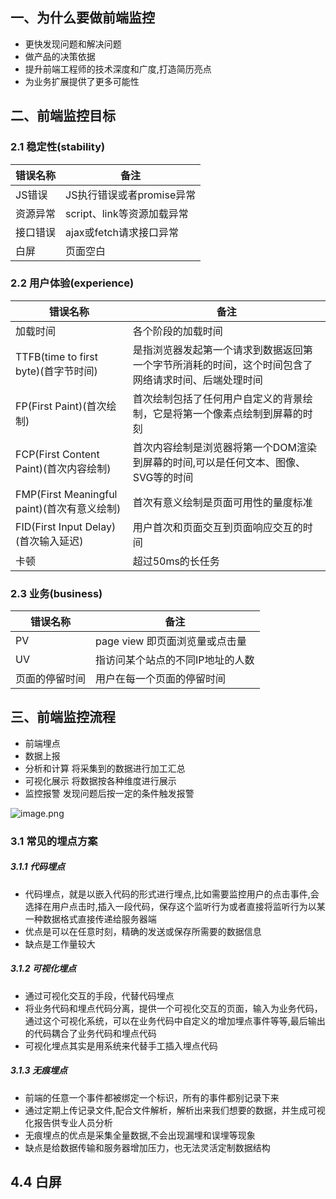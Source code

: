 ## 一、为什么要做前端监控

-   更快发现问题和解决问题
-   做产品的决策依据
-   提升前端工程师的技术深度和广度,打造简历亮点
-   为业务扩展提供了更多可能性

## 二、前端监控目标


### 2.1 稳定性(stability)

| 错误名称 | 备注                 |
| ---- | ------------------ |
| JS错误 | JS执行错误或者promise异常  |
| 资源异常 | script、link等资源加载异常 |
| 接口错误 | ajax或fetch请求接口异常   |
| 白屏   | 页面空白               |

### 2.2 用户体验(experience)

| 错误名称                                 | 备注                                                |
| ------------------------------------ | ------------------------------------------------- |
| 加载时间                                 | 各个阶段的加载时间                                         |
| TTFB(time to first byte)(首字节时间)      | 是指浏览器发起第一个请求到数据返回第一个字节所消耗的时间，这个时间包含了网络请求时间、后端处理时间 |
| FP(First Paint)(首次绘制)                | 首次绘制包括了任何用户自定义的背景绘制，它是将第一个像素点绘制到屏幕的时刻             |
| FCP(First Content Paint)(首次内容绘制)     | 首次内容绘制是浏览器将第一个DOM渲染到屏幕的时间,可以是任何文本、图像、SVG等的时间      |
| FMP(First Meaningful paint)(首次有意义绘制) | 首次有意义绘制是页面可用性的量度标准                                |
| FID(First Input Delay)(首次输入延迟)       | 用户首次和页面交互到页面响应交互的时间                               |
| 卡顿                                   | 超过50ms的长任务                                        |

### 2.3 业务(business)

| 错误名称    | 备注                   |
| ------- | -------------------- |
| PV      | page view 即页面浏览量或点击量 |
| UV      | 指访问某个站点的不同IP地址的人数    |
| 页面的停留时间 | 用户在每一个页面的停留时间 |

## 三、前端监控流程

-   前端埋点
-   数据上报
-   分析和计算 将采集到的数据进行加工汇总
-   可视化展示 将数据按各种维度进行展示
-   监控报警 发现问题后按一定的条件触发报警

![image.png](https://p3-juejin.byteimg.com/tos-cn-i-k3u1fbpfcp/a51e99731c7f45f5b3203303ea48042c~tplv-k3u1fbpfcp-watermark.image?)


### 3.1 常见的埋点方案

##### 3.1.1 代码埋点

-   代码埋点，就是以嵌入代码的形式进行埋点,比如需要监控用户的点击事件,会选择在用户点击时,插入一段代码，保存这个监听行为或者直接将监听行为以某一种数据格式直接传递给服务器端
-   优点是可以在任意时刻，精确的发送或保存所需要的数据信息
-   缺点是工作量较大

##### 3.1.2 可视化埋点

-   通过可视化交互的手段，代替代码埋点
-   将业务代码和埋点代码分离，提供一个可视化交互的页面，输入为业务代码，通过这个可视化系统，可以在业务代码中自定义的增加埋点事件等等,最后输出的代码耦合了业务代码和埋点代码
-   可视化埋点其实是用系统来代替手工插入埋点代码

##### 3.1.3 无痕埋点

-   前端的任意一个事件都被绑定一个标识，所有的事件都别记录下来
-   通过定期上传记录文件,配合文件解析，解析出来我们想要的数据，并生成可视化报告供专业人员分析
-   无痕埋点的优点是采集全量数据,不会出现漏埋和误埋等现象
-   缺点是给数据传输和服务器增加压力，也无法灵活定制数据结构

## 4.4 白屏

